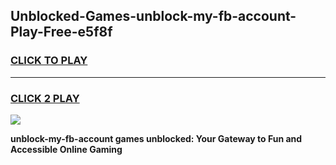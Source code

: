 
## Unblocked-Games-unblock-my-fb-account-Play-Free-e5f8f
<h3>
<a href="https://premium76.site?title=unblock-my-fb-account&ref=21A">CLICK TO PLAY</a></h3>
<hr>

<h3>
<a href="https://premium76.site?title=unblock-my-fb-account&ref=21A">CLICK 2 PLAY</a>
  
</h3>

<a href="https://premium76.site?title=unblock-my-fb-account&ref=21A"><img src="https://clearcache.store/games.png"></a>


**unblock-my-fb-account games unblocked: Your Gateway to Fun and Accessible Online Gaming**
